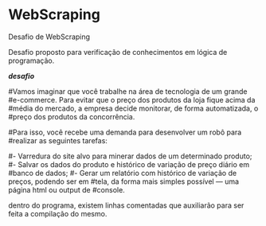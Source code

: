 # WebScraping
Desafio de WebScraping

Desafio proposto para verificação de conhecimentos em lógica  de programação.

***desafio***

#Vamos imaginar que você trabalhe na área de tecnologia de um grande
#e-commerce. Para evitar que o preço dos produtos da loja fique acima da
#média do mercado, a empresa decide monitorar, de forma automatizada, o
#preço dos produtos da concorrência.

#Para isso, você recebe uma demanda para desenvolver um robô para
#realizar as seguintes tarefas:

#- Varredura do site alvo para minerar dados de um determinado produto;
#- Salvar os dados do produto e histórico de variação de preço diário em
#banco de dados;
#- Gerar um relatório com histórico de variação de preços, podendo ser em
#tela, da forma mais simples possível — uma página html ou output de
#console.


dentro do programa, existem linhas comentadas que auxiliarão para ser feita a compilação do mesmo.
